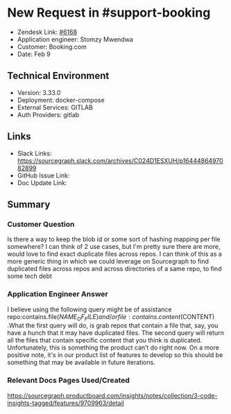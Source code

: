 
# New Request in #support-booking <!-- Ticket Title  Hint: include keywords to make it searchable -->

- Zendesk Link: [#6168](https://sourcegraph.zendesk.com/agent/tickets/6168)
- Application engineer: Stomzy Mwendwa
- Customer: Booking.com <!-- Redact if this contains personally identifying information -->
- Date: Feb 9

<!-- Data populated from integration, speak to Ben Gordon or Michael Bali if not working -->
<!-- During Internal team trial, fill missing data manually (we are waiting for all data to sync) -->

## Technical Environment
- Version: 3.33.0​
- Deployment: docker-compose
- External Services: GITLAB
- Auth Providers: gitlab


## Links
<!-- Data for application engineer manual entry -->
- Slack Links: https://sourcegraph.slack.com/archives/C024D1ESXUH/p1644486497082899
- GitHub Issue Link:
- Doc Update Link:

## Summary
### Customer Question
Is there a way to keep the blob id or some sort of hashing mapping per file somewhere? I can think of 2 use cases, but I'm pretty sure there are more, would love to find exact duplicate files across repos. I can think of this as a more generic thing in which we could leverage on Sourcegraph to find duplicated files across repos and across directories of a same repo, to find some tech debt
### Application Engineer Answer
I believe using the following query might be of assistance repo:contains.file($NAME_OF_FILE) and/or file:contains.content($CONTENT) .What the first query will do, is grab repos that contain a file that, say, you have a hunch that it may have duplicated files. The second query will return all the files that contain specific content that you think is duplicated. Unfortunately, this is something the product can’t do right now.
On a more positive note, it's in our product list of features to develop so this should be something that may be available in future iterations.
### Relevant Docs Pages Used/Created
https://sourcegraph.productboard.com/insights/notes/collection/3-code-insights-tagged/features/9709963/detail
